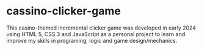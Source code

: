 # cassino-clicker-game
This casino-themed incremental clicker game was developed in early 2024 using HTML 5, CSS 3 and JavaScript as a personal project to learn and improve my skills in programing, logic and game design/mechanics.
